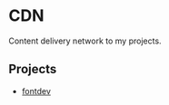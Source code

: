 # CDN

Content delivery network to my projects.

## Projects

- [fontdev](https://fontdev.netlify.com/)
